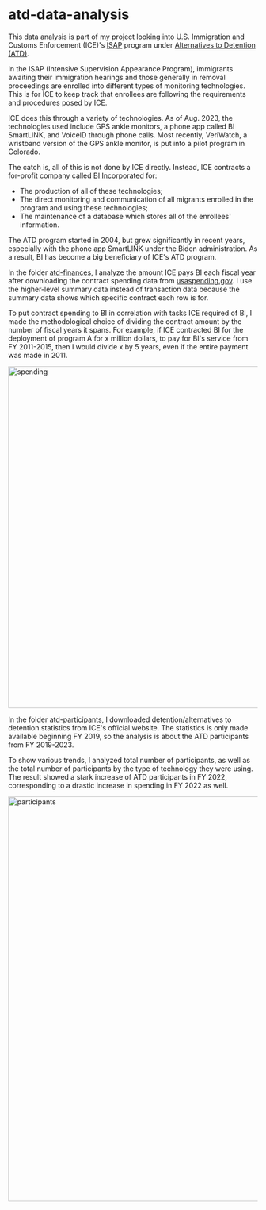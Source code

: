 # atd-data-analysis
This data analysis is part of my project looking into U.S. Immigration and Customs Enforcement (ICE)'s [ISAP](https://www.dhs.gov/sites/default/files/2022-06/ICE%20-%20Intensive%20Supervision%20Appearance%20Program%2C%20FYs%202017%20-%202020.pdf) program under [Alternatives to Detention (ATD)](https://www.ice.gov/features/atd). 

In the ISAP (Intensive Supervision Appearance Program), immigrants awaiting their immigration hearings and those generally in removal proceedings are enrolled into different types of monitoring technologies. This is for ICE to keep track that enrollees are following the requirements and procedures posed by ICE.

ICE does this through a variety of technologies. As of Aug. 2023, the technologies used include GPS ankle monitors, a phone app called BI SmartLINK, and VoiceID through phone calls. Most recently, VeriWatch, a wristband version of the GPS ankle monitor, is put into a pilot program in Colorado.

The catch is, all of this is not done by ICE directly. Instead, ICE contracts a for-profit  company called [BI Incorporated](https://bi.com/) for:

- The production of all of these technologies;
- The direct monitoring and communication of all migrants enrolled in the program and using these technologies;
- The maintenance of a database which stores all of the enrollees' information.

The ATD program started in 2004, but grew significantly in recent years, especially with the phone app SmartLINK under the Biden administration. As a result, BI has become a big beneficiary of ICE's ATD program. 

In the folder [atd-finances](https://github.com/evawqh/atd-data-analysis/tree/main/atd-finances), I analyze the amount ICE pays BI each fiscal year after downloading the contract spending data from [usaspending.gov](usaspending.gov). I use the higher-level summary data instead of transaction data because the summary data shows which specific contract each row is for. 

To put contract spending to BI in correlation with tasks ICE required of BI, I made the methodological choice of dividing the contract amount by the number of fiscal years it spans. For example, if ICE contracted BI for the deployment of program A for x million dollars, to pay for BI's service from FY 2011-2015, then I would divide x by 5 years, even if the entire payment was made in 2011. 

<img width="689" alt="spending" src="https://github.com/evawqh/atd-data-analysis/assets/116761533/0c83da1f-924b-40ac-90c0-85a9308d64e2">

In the folder [atd-participants](https://github.com/evawqh/atd-data-analysis/tree/main/atd-participants), I downloaded detention/alternatives to detention statistics from ICE's official website. The statistics is only made available beginning FY 2019, so the analysis is about the ATD participants from FY 2019-2023. 

To show various trends, I analyzed total number of participants, as well as the total number of participants by the type of technology they were using. The result showed a stark increase of ATD participants in FY 2022, corresponding to a drastic increase in spending in FY 2022 as well.

<img width="816" alt="participants" src="https://github.com/evawqh/atd-data-analysis/assets/116761533/de43c1e4-3129-481b-8872-e802ca3d5ce3">



